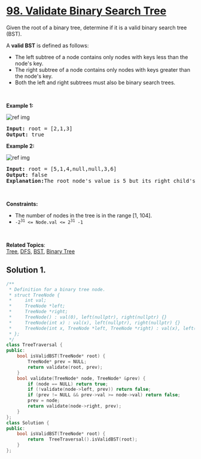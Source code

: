 
# [98. Validate Binary Search Tree](https://leetcode.com/problems/validate-binary-search-tree/)

<p>
Given the root of a binary tree, determine if it is a valid binary search tree (BST).

A <strong>valid BST</strong> is defined as follows:
<ul>
<li>The left subtree of a node contains only nodes with keys less than the node's key.</li>
<li>The right subtree of a node contains only nodes with keys greater than the node's key.</li>
<li>Both the left and right subtrees must also be binary search trees.</li>
</ul>
</p>

<p>&nbsp;</p>
<p><strong>Example 1:</strong></p>

![ref img](https://assets.leetcode.com/uploads/2020/12/01/tree1.jpg)
<pre><strong>Input:</strong> root = [2,1,3]
<strong>Output:</strong> true
</pre>

<p><strong>Example 2:</strong></p>

![ref img](https://assets.leetcode.com/uploads/2020/12/01/tree2.jpg)
<pre><strong>Input:</strong> root = [5,1,4,null,null,3,6]
<strong>Output:</strong> false
<strong>Explanation:</strong>The root node's value is 5 but its right child's value is 4.
</pre>

<p>&nbsp;</p>
<p><strong>Constraints:</strong></p>

<ul>
    <li>The number of nodes in the tree is in the range [1, 104].</li>
    <li><code>-2<sup>31</sup> <= Node.val <= 2<sup>31</sup> -1</code></li>
</ul>

<p>&nbsp;</p>

**Related Topics**:  
[Tree](https://leetcode.com/tag/tree/), [DFS](https://leetcode.com/tag/depth-first-search/),
[BST](https://leetcode.com/tag/binary-search-tree/),
[Binary Tree](https://leetcode.com/tag/binary-tree/)

## Solution 1.

```cpp
/**
 * Definition for a binary tree node.
 * struct TreeNode {
 *     int val;
 *     TreeNode *left;
 *     TreeNode *right;
 *     TreeNode() : val(0), left(nullptr), right(nullptr) {}
 *     TreeNode(int x) : val(x), left(nullptr), right(nullptr) {}
 *     TreeNode(int x, TreeNode *left, TreeNode *right) : val(x), left(left), right(right) {}
 * };
 */
class TreeTraversal {
public:
    bool isValidBST(TreeNode* root) {
        TreeNode* prev = NULL;
        return validate(root, prev);
    }
    bool validate(TreeNode* node, TreeNode* &prev) {
        if (node == NULL) return true;
        if (!validate(node->left, prev)) return false;
        if (prev != NULL && prev->val >= node->val) return false;
        prev = node;
        return validate(node->right, prev);
    }
};
class Solution {
public:
    bool isValidBST(TreeNode* root) {   
        return  TreeTraversal().isValidBST(root);
    }
};
```